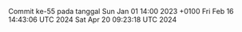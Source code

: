Commit ke-55 pada tanggal Sun Jan 01 14:00 2023 +0100
Fri Feb 16 14:43:06 UTC 2024
Sat Apr 20 09:23:18 UTC 2024
